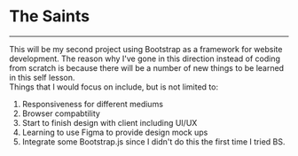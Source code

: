 # The Saints
<hr>
This will be my second project using Bootstrap as a framework for website development. 
The reason why I've gone in this direction instead of coding from scratch is because there will be a number of new things to be learned in this self lesson.   
<br>
Things that I would focus on include, but is not limited to: 

1.  Responsiveness for different mediums 
2.  Browser compabtility  
3.  Start to finish design with client including UI/UX  
4.  Learning to use Figma to provide design mock ups 
5.  Integrate some Bootstrap.js since I didn't do this the first time I tried BS. 
